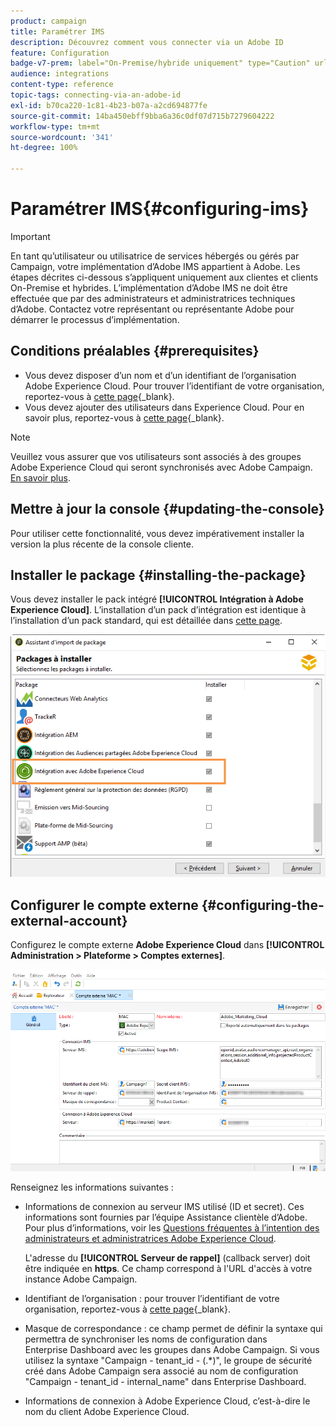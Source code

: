 ```yaml
---
product: campaign
title: Paramétrer IMS
description: Découvrez comment vous connecter via un Adobe ID
feature: Configuration
badge-v7-prem: label="On-Premise/hybride uniquement" type="Caution" url="https://experienceleague.adobe.com/docs/campaign-classic/using/installing-campaign-classic/architecture-and-hosting-models/hosting-models-lp/hosting-models.html?lang=fr" tooltip="S’applique uniquement aux déploiements on-premise et hybrides"
audience: integrations
content-type: reference
topic-tags: connecting-via-an-adobe-id
exl-id: b70ca220-1c81-4b23-b07a-a2cd694877fe
source-git-commit: 14ba450ebff9bba6a36c0df07d715b7279604222
workflow-type: tm+mt
source-wordcount: '341'
ht-degree: 100%

---
```


# Paramétrer IMS{#configuring-ims}

>[!IMPORTANT]
>
>En tant qu’utilisateur ou utilisatrice de services hébergés ou gérés par Campaign, votre implémentation d’Adobe IMS appartient à Adobe. Les étapes décrites ci-dessous s’appliquent uniquement aux clientes et clients On-Premise et hybrides.
> L’implémentation d’Adobe IMS ne doit être effectuée que par des administrateurs et administratrices techniques d’Adobe. Contactez votre représentant ou représentante Adobe pour démarrer le processus d’implémentation.

## Conditions préalables {#prerequisites}

* Vous devez disposer d’un nom et d’un identifiant de l’organisation Adobe Experience Cloud. Pour trouver l’identifiant de votre organisation, reportez-vous à [cette page](https://experienceleague.adobe.com/docs/core-services/interface/administration/organizations.html?lang=fr){_blank}.
* Vous devez ajouter des utilisateurs dans Experience Cloud. Pour en savoir plus, reportez-vous à [cette page](https://experienceleague.adobe.com/docs/core-services/interface/administration/admin-getting-started.html?lang=fr){_blank}.

>[!NOTE]
>
>Veuillez vous assurer que vos utilisateurs sont associés à des groupes Adobe Experience Cloud qui seront synchronisés avec Adobe Campaign. [En savoir plus](#configuring-the-external-account).

## Mettre à jour la console {#updating-the-console}

Pour utiliser cette fonctionnalité, vous devez impérativement installer la version la plus récente de la console cliente.

## Installer le package {#installing-the-package}

Vous devez installer le pack intégré **[!UICONTROL Intégration à Adobe Experience Cloud]**. L’installation d’un pack d’intégration est identique à l’installation d’un pack standard, qui est détaillée dans [cette page](../../installation/using/installing-campaign-standard-packages.md).

![](assets/ims_6.png)

## Configurer le compte externe {#configuring-the-external-account}

Configurez le compte externe **Adobe Experience Cloud** dans **[!UICONTROL Administration > Plateforme > Comptes externes]**.

![](assets/ims_5.png)

Renseignez les informations suivantes :

* Informations de connexion au serveur IMS utilisé (ID et secret). Ces informations sont fournies par l’équipe Assistance clientèle d’Adobe. Pour plus d’informations, voir les [Questions fréquentes à l’intention des administrateurs et administratrices Adobe Experience Cloud](https://experienceleague.adobe.com/docs/core-services/interface/manage-users-and-products/faq.html?lang=fr).

  L&#39;adresse du **[!UICONTROL Serveur de rappel]** (callback server) doit être indiquée en **https**. Ce champ correspond à l&#39;URL d&#39;accès à votre instance Adobe Campaign.

* Identifiant de l’organisation : pour trouver l’identifiant de votre organisation, reportez-vous à [cette page](https://experienceleague.adobe.com/docs/core-services/interface/administration/organizations.html?lang=fr){_blank}.

* Masque de correspondance : ce champ permet de définir la syntaxe qui permettra de synchroniser les noms de configuration dans Enterprise Dashboard avec les groupes dans Adobe Campaign. Si vous utilisez la syntaxe &quot;Campaign - tenant_id - (.&#42;)&quot;, le groupe de sécurité créé dans Adobe Campaign sera associé au nom de configuration &quot;Campaign - tenant_id - internal_name&quot; dans Enterprise Dashboard.

* Informations de connexion à Adobe Experience Cloud, c’est-à-dire le nom du client Adobe Experience Cloud.
